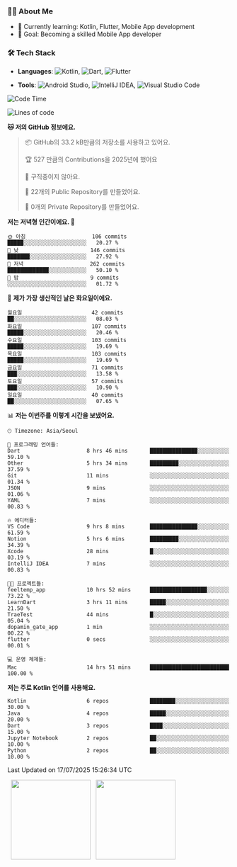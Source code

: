 ### 👨‍💻 About Me
- 🌱 Currently learning: Kotlin, Flutter, Mobile App development
- 🎯 Goal: Becoming a skilled Mobile App developer

### 🛠 Tech Stack
- **Languages**: ![Kotlin](https://img.shields.io/badge/Kotlin-0095D5?style=flat-square&logo=kotlin&logoColor=white), ![Dart](https://img.shields.io/badge/Dart-0175C2?style=flat-square&logo=dart&logoColor=white), ![Flutter](https://img.shields.io/badge/Flutter-02569B?style=flat-square&logo=flutter&logoColor=white)

- **Tools**:
![Android Studio](https://img.shields.io/badge/Android%20Studio-3DDC84?style=flat-square&logo=android-studio&logoColor=white), 
![IntelliJ IDEA](https://img.shields.io/badge/IntelliJ%20IDEA-000000?style=flat-square&logo=intellij-idea&logoColor=white), 
![Visual Studio Code](https://img.shields.io/badge/VS%20Code-007ACC?style=flat-square&logo=visual-studio-code&logoColor=white)

<!--START_SECTION:waka-->
![Code Time](http://img.shields.io/badge/Code%20Time-218%20hrs%2032%20mins-blue)

![Lines of code](https://img.shields.io/badge/%EC%A0%80%EB%8A%94%20%EC%97%AC%ED%83%9C%EA%B9%8C%EC%A7%80%20-299.1%20thousand%20%EC%A4%84%EC%9D%98%20%EC%BD%94%EB%93%9C%EB%A5%BC%20%EC%9E%91%EC%84%B1%ED%96%88%EC%96%B4%EC%9A%94.-blue)

**🐱 저의 GitHub 정보에요.** 

> 📦 GitHub의 33.2 kB만큼의 저장소를 사용하고 있어요. 
 > 
> 🏆 527 만큼의 Contributions을 2025년에 했어요
 > 
> 🚫 구직중이지 않아요.
 > 
> 📜 22개의 Public Repository를 만들었어요. 
 > 
> 🔑 0개의 Private Repository를 만들었어요. 
 > 
**저는 저녁형 인간이에요. 🦉** 

```text
🌞 아침                     106 commits         █████░░░░░░░░░░░░░░░░░░░░   20.27 % 
🌆 낮　                     146 commits         ███████░░░░░░░░░░░░░░░░░░   27.92 % 
🌃 저녁                     262 commits         █████████████░░░░░░░░░░░░   50.10 % 
🌙 밤　                     9 commits           ░░░░░░░░░░░░░░░░░░░░░░░░░   01.72 % 
```
📅 **제가 가장 생산적인 날은 화요일이에요.** 

```text
월요일                      42 commits          ██░░░░░░░░░░░░░░░░░░░░░░░   08.03 % 
화요일                      107 commits         █████░░░░░░░░░░░░░░░░░░░░   20.46 % 
수요일                      103 commits         █████░░░░░░░░░░░░░░░░░░░░   19.69 % 
목요일                      103 commits         █████░░░░░░░░░░░░░░░░░░░░   19.69 % 
금요일                      71 commits          ███░░░░░░░░░░░░░░░░░░░░░░   13.58 % 
토요일                      57 commits          ███░░░░░░░░░░░░░░░░░░░░░░   10.90 % 
일요일                      40 commits          ██░░░░░░░░░░░░░░░░░░░░░░░   07.65 % 
```


📊 **저는 이번주를 이렇게 시간을 보냈어요.** 

```text
🕑︎ Timezone: Asia/Seoul

💬 프로그래밍 언어들: 
Dart                     8 hrs 46 mins       ███████████████░░░░░░░░░░   59.10 % 
Other                    5 hrs 34 mins       █████████░░░░░░░░░░░░░░░░   37.59 % 
Git                      11 mins             ░░░░░░░░░░░░░░░░░░░░░░░░░   01.34 % 
JSON                     9 mins              ░░░░░░░░░░░░░░░░░░░░░░░░░   01.06 % 
YAML                     7 mins              ░░░░░░░░░░░░░░░░░░░░░░░░░   00.83 % 

🔥 에디터들: 
VS Code                  9 hrs 8 mins        ███████████████░░░░░░░░░░   61.59 % 
Notion                   5 hrs 6 mins        █████████░░░░░░░░░░░░░░░░   34.39 % 
Xcode                    28 mins             █░░░░░░░░░░░░░░░░░░░░░░░░   03.19 % 
IntelliJ IDEA            7 mins              ░░░░░░░░░░░░░░░░░░░░░░░░░   00.83 % 

🐱‍💻 프로젝트들: 
feeltemp_app             10 hrs 52 mins      ██████████████████░░░░░░░   73.22 % 
LearnDart                3 hrs 11 mins       █████░░░░░░░░░░░░░░░░░░░░   21.50 % 
TraeTest                 44 mins             █░░░░░░░░░░░░░░░░░░░░░░░░   05.04 % 
dopamin_gate_app         1 min               ░░░░░░░░░░░░░░░░░░░░░░░░░   00.22 % 
flutter                  0 secs              ░░░░░░░░░░░░░░░░░░░░░░░░░   00.01 % 

💻 운영 체제들: 
Mac                      14 hrs 51 mins      █████████████████████████   100.00 % 
```

**저는 주로 Kotlin 언어를 사용해요.** 

```text
Kotlin                   6 repos             ████████░░░░░░░░░░░░░░░░░   30.00 % 
Java                     4 repos             █████░░░░░░░░░░░░░░░░░░░░   20.00 % 
Dart                     3 repos             ████░░░░░░░░░░░░░░░░░░░░░   15.00 % 
Jupyter Notebook         2 repos             ██░░░░░░░░░░░░░░░░░░░░░░░   10.00 % 
Python                   2 repos             ██░░░░░░░░░░░░░░░░░░░░░░░   10.00 % 
```




 Last Updated on 17/07/2025 15:26:34 UTC
<!--END_SECTION:waka-->

<p>
  <img height="180em" src="https://github-readme-stats.vercel.app/api?username=JongHyun070105&show_icons=true&include_all_commits=true&bg_color=0d1117&title_color=ffffff&text_color=c9d1d9&icon_color=79ff97">
  <img height="180em" src="https://github-readme-stats.vercel.app/api/top-langs/?username=JongHyun070105&layout=compact&langs_count=4&bg_color=0d1117&title_color=ffffff&text_color=c9d1d9&hide=php,jupyter%20notebook&hide_repo=EcoStep,mimir,git-session">
</p>
